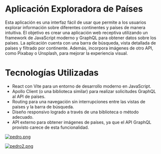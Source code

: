 # Aplicación Exploradora de Países

Esta aplicación es una interfaz fácil de usar que permite a los usuarios explorar información sobre diferentes continentes y países de manera intuitiva. El objetivo es crear una aplicación web receptiva utilizando un framework de JavaScript moderno y GraphQL para obtener datos sobre los países. La aplicación cuenta con una barra de búsqueda, vista detallada de países y filtrado por continente. Además, incorpora imágenes de otro API, como Pixabay o Unsplash, para mejorar la experiencia visual.

# Tecnologías Utilizadas

- React con Vite para un entorno de desarrollo moderno en JavaScript.
- Apollo Client (o una biblioteca similar) para realizar solicitudes GraphQL al API de países.
- Routing para una navegación sin interrupciones entre las vistas de países y la barra de búsqueda.
- Diseño responsivo logrado a través de una biblioteca o método adecuado.
- API externo para obtener imágenes de países, ya que el API GraphQL provisto carece de esta funcionalidad.

[![pedro.png](https://i.postimg.cc/xjPbcDdd/pedro.png)](https://postimg.cc/nMCLPWB8)

[![pedro2.png](https://i.postimg.cc/NjCntzXJ/pedro2.png)](https://postimg.cc/dhd6mn4r)